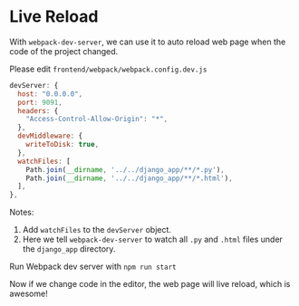 # Live Reload

With `webpack-dev-server`, we can use it to auto reload web page when the code of the project changed.

Please edit `frontend/webpack/webpack.config.dev.js`

```js
devServer: {
  host: "0.0.0.0",
  port: 9091,
  headers: {
    "Access-Control-Allow-Origin": "*",
  },
  devMiddleware: {
    writeToDisk: true,
  },
  watchFiles: [
    Path.join(__dirname, '../../django_app/**/*.py'),
    Path.join(__dirname, '../../django_app/**/*.html'),
  ],
},
```

Notes:

1. Add `watchFiles` to the `devServer` object.
1. Here we tell `webpack-dev-server` to watch all `.py` and `.html` files under the `django_app` directory.

Run Webpack dev server with `npm run start`

Now if we change code in the editor, the web page will live reload, which is awesome!
